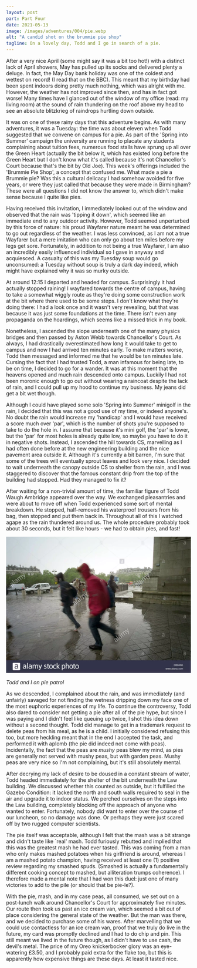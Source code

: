 ```yaml
---
layout: post
part: Part Four
date: 2021-05-13
image: /images/adventures/004/pie.webp
alt: "A candid shot on the brummie pie shop"
tagline: On a lovely day, Todd and I go in search of a pie.
---
```


After a very nice April (some might say it was a bit too hot!) with a distinct lack of April showers, May has pulled up its socks and delivered plenty a deluge.
In fact, the May Day bank holiday was one of the coldest and wettest on record!
(I read that on the BBC).
This meant that my birthday had been spent indoors doing pretty much nothing, which was alright with me.
However, the weather has not improved since then, and has in fact got worse!
Many times have I glanced out of the window of my office (read: my living room) at the sound of rain thundering on the roof above my head to see an absolute blitzkrieg of raindrops hurtling down outside.

It was on one of these rainy days that this adventure begins.
As with many adventures, it was a Tuesday: the time was about eleven when Todd suggested that we convene on campus for a pie.
As part of the 'Spring into Summer' campaign the university are running to placate any students complaining about tuition fees, numerous food stalls have sprung up all over the Green Heart (actually the bit below it, which has existed long before the Green Heart but I don't know what it's called because it's not Chancellor's Court because that's the bit by Old Joe).
This week's offerings included the 'Brummie Pie Shop', a concept that confused me.
What made a pie a Brummie pie?
Was this a cultural delicacy I had somehow avoided for five years, or were they just called that because they were made in Birmingham?
These were all questions I did not know the answer to, which didn't make sense because I quite like pies.

Having received this invitation, I immediately looked out of the window and observed that the rain was 'tipping it down', which seemed like an immediate end to any outdoor activity.
However, Todd seemed unperturbed by this force of nature: his proud Wayfarer nature meant he was determined to go out regardless of the weather.
I was less convinced, as I am not a true Wayfarer but a mere imitation who can only go about ten miles before my legs get sore.
Fortunately, in addition to not being a true Wayfarer, I am also an incredibly easily influenced individual so I gave in anyway and acquiesced.
A casualty of this was my Tuesday soup would go unconsumed: a Tuesday without soup is truly a dark day indeed, which might have explained why it was so murky outside.

At around 12:15 I departed and headed for campus.
Surprisingly it had actually stopped raining!
I wayfared towards the centre of campus, having to take a somewhat wiggly route as they're doing some construction work at the bit where there used to be some steps.
I don't know what they're doing there: I had a look once and it wasn't very revealing, but that was because it was just some foundations at the time.
There isn't even any propaganda on the hoardings, which seems like a missed trick in my book.

Nonetheless, I ascended the slope underneath one of the many physics bridges and then passed by Aston Webb towards Chancellor's Court.
As always, I had drastically overestimated how long it would take to get to campus and now I had arrived ten minutes early.
To make matters worse, Todd then messaged and informed me that he would be ten minutes late.
Cursing the fact that I had trusted Todd, a man infamous for being late, to be on time, I decided to go for a wander.
It was at this moment that the heavens opened and much rain descended onto campus.
Luckily I had not been moronic enough to go out without wearing a raincoat despite the lack of rain, and I could pull up my hood to continue my business.
My jeans did get a bit wet though.

Although I could have played some solo 'Spring into Summer' minigolf in the rain, I decided that this was not a good use of my time, or indeed anyone's.
No doubt the rain would increase my 'handicap' and I would have received a score much over 'par', which is the number of shots you're supposed to take to do the hole in.
I assume that because it's mini golf, the 'par' is lower, but the 'par' for most holes is already quite low, so maybe you have to do it in negative shots.
Instead, I ascended the hill towards CS, marvelling as I had often done before at the new engineering building and the nice pavement area outside it.
Although it's currently a bit barren, I'm sure that some of the trees will eventually sprout leaves and look very nice.
I decided to wait underneath the canopy outside CS to shelter from the rain, and I was staggered to discover that the famous constant drip from the top of the building had stopped.
Had they managed to fix it?

After waiting for a non-trivial amount of time, the familiar figure of Todd Waugh Ambridge appeared over the way.
We exchanged pleasantries and were about to move off when Todd experienced some sort of mental breakdown.
He stopped, half-removed his waterproof trousers from his bag, then stopped and put them back in.
Throughout all of this I watched agape as the rain thundered around us.
The whole procedure probably took about 30 seconds, but it felt like hours - we had to obtain pies, and fast!

![Todd and I rapidly approach the pies](/images/adventures/004/rain.webp)

*Todd and I on pie patrol*

As we descended, I complained about the rain, and was immediately (and unfairly) savaged for not finding the wetness dripping down my face one of the most euphoric experiences of my life.
To continue the controversy, Todd also dared to consider not getting a pie after all of the pie hype, but since I was paying and I didn't feel like queuing up twice, I shot this idea down without a second thought.
Todd did manage to get in a trademark request to delete peas from his meal, as he is a child.
I initially considered refusing this too, but more heckling meant that in the end I accepted the task, and performed it with aplomb (the pie did indeed not come with peas).
Incidentally, the fact that the peas are *mushy* peas blew my mind, as pies are generally not served with mushy peas, but with garden peas.
Mushy peas are very nice so I'm not complaining, but it's still absolutely mental.

After decrying my lack of desire to be doused in a constant stream of water, Todd headed immediately for the shelter of the bit underneath the Law building.
We discussed whether this counted as outside, but it fulfilled the Gazebo Condition: it lacked the north and south walls required to seal in the air and upgrade it to indoor status.
We perched ourselves on the steps into the Law building, completely blocking off the approach of anyone who wanted to enter.
Fortunately, nobody did want to enter over the course of our luncheon, so no damage was done.
Or perhaps they were just scared off by two rugged computer scientists.

The pie itself was acceptable, although I felt that the mash was a bit strange and didn't taste like `real' mash.
Todd furiously rebutted and implied that this was the greatest mash he had ever tasted.
This was coming from a man who only makes mashed potatoes when his girlfriend is around, whereas I am a mashed potato champion, having received at least one (1) positive review regarding my smashed spuds.
(Smashed is actually a fundamentally different cooking concept to mashed, but alliteration trumps coherence).
I therefore made a mental note that I had won this duel: just one of many victories to add to the pile (or should that be pie-le?).

With the pie, mash, and in my case peas, all consumed, we set out on a post-lunch walk around Chancellor's Court for approximately five minutes.
Our route then took us past an ice cream van, which seemed a bit out of place considering the general state of the weather.
But the man was there, and we decided to purchase some of his wares.
After marvelling that we could use contactless for an ice cream van, proof that we truly do live in the future, my card was promptly declined and I had to do chip and pin.
This still meant we lived in the future though, as I didn't have to use cash, the devil's metal.
The price of my Oreo knickerbocker glory was an eye-watering £3.50, and I probably paid extra for the flake too, but this is apparently how expensive things are these days.
At least it tasted nice.